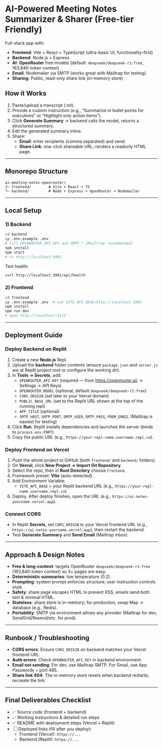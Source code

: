 # AI-Powered Meeting Notes Summarizer & Sharer (Free-tier Friendly)

Full-stack app with:
- **Frontend**: Vite + React + TypeScript (ultra-basic UI, functionality-first)
- **Backend**: Node.js + Express
- **AI**: **OpenRouter** free models (default: `deepseek/deepseek-r1:free`, 163,840-token context)
- **Email**: Nodemailer via SMTP (works great with Mailtrap for testing)
- **Sharing**: Public, read-only share link (in-memory store)

## How it Works
1. Paste/upload a transcript (.txt).
2. Provide a custom instruction (e.g., “Summarize in bullet points for executives” or “Highlight only action items”).
3. Click **Generate Summary** → backend calls the model, returns a structured summary.
4. Edit the generated summary inline.
5. Share:
   - **Email**: enter recipients (comma separated) and send.
   - **Share Link**: one-click shareable URL; renders a readonly HTML page.

---

## Monorepo Structure
```
ai-meeting-notes-openrouter/
├─ frontend/        # Vite + React + TS
└─ backend/         # Node + Express + OpenRouter + Nodemailer
```

---

## Local Setup

### 1) Backend
```bash
cd backend
cp .env.example .env
# fill OPENROUTER_API_KEY and SMTP_* (Mailtrap recommended)
npm install
npm start
# => http://localhost:3001
```

Test health:
```bash
curl http://localhost:3001/api/health
```

### 2) Frontend
```bash
cd frontend
cp .env.example .env  # set VITE_API_BASE=http://localhost:3001
npm install
npm run dev
# open http://localhost:5173
```

---

## Deployment Guide

### Deploy Backend on Replit
1. Create a new **Node.js** Repl.
2. Upload the **backend** folder contents (ensure `package.json` and `server.js` are at Replit project root or configure the working dir).
3. In **Tools → Secrets**, add:
   - `OPENROUTER_API_KEY` (required — from https://openrouter.ai/ → Settings → API Keys)
   - `OPENROUTER_MODEL` (optional, default `deepseek/deepseek-r1:free`)
   - `CORS_ORIGIN` (set later to your Vercel domain)
   - `PUBLIC_BASE_URL` (set to the Replit URL shown at the top of the running repl)
   - `APP_TITLE` (optional)
   - `SMTP_HOST`, `SMTP_PORT`, `SMTP_USER`, `SMTP_PASS`, `FROM_EMAIL` (Mailtrap is easiest for testing)
4. Click **Run**. Replit installs dependencies and launches the server (binds to `process.env.PORT`).
5. Copy the public URL (e.g., `https://your-repl-name.username.repl.co`).

### Deploy Frontend on Vercel
1. Push the whole project to GitHub (both `frontend/` and `backend/` folders).
2. On **Vercel**, click **New Project → Import Git Repository**.
3. Select the repo, then in **Root Directory** choose `frontend`.
4. Framework preset: **Vite** (auto-detected).
5. Add Environment Variable:
   - `VITE_API_BASE` = your Replit backend URL (e.g., `https://your-repl-name.username.repl.co`)
6. Deploy. After deploy finishes, open the URL (e.g., `https://ai-notes-yourname.vercel.app`).

### Connect CORS
- In Replit **Secrets**, set `CORS_ORIGIN` to your Vercel frontend URL (e.g., `https://ai-notes-yourname.vercel.app`), then restart the backend.
- Test **Generate Summary** and **Send Email** (Mailtrap inbox).

---

## Approach & Design Notes

- **Free & long-context**: targets OpenRouter `deepseek/deepseek-r1:free` (163,840-token context) so 3+ pages are easy.
- **Deterministic summaries**: low temperature (0.2).
- **Prompting**: system prompt enforces structure; user instruction controls style.
- **Safety**: share page escapes HTML to prevent XSS; emails send both text & minimal HTML.
- **Stateless**: share store is in-memory; for production, swap Map → database (e.g., Redis).
- **Portability**: SMTP via environment allows any provider (Mailtrap for dev, SendGrid/Resend/etc. for prod).

---

## Runbook / Troubleshooting

- **CORS errors**: Ensure `CORS_ORIGIN` on backend matches your Vercel frontend URL.
- **Auth errors**: Check `OPENROUTER_API_KEY` in backend environment.
- **Email not sending**: For dev, use Mailtrap SMTP. For Gmail, use App Passwords + port 465.
- **Share link 404**: The in-memory store resets when backend restarts; recreate the link.

---

## Final Deliverables Checklist

- ✅ Source code (frontend + backend)
- ✅ Working instructions & detailed run steps
- ✅ README with deployment steps (Vercel + Replit)
- ☐ Deployed links (fill after you deploy):
  - Frontend (Vercel): `https://...`
  - Backend (Replit): `https://...`
